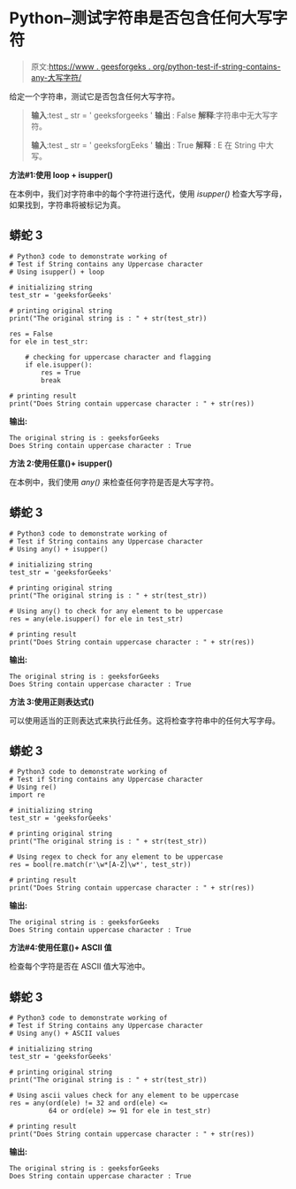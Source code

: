 # Python–测试字符串是否包含任何大写字符

> 原文:[https://www . geesforgeks . org/python-test-if-string-contains-any-大写字符/](https://www.geeksforgeeks.org/python-test-if-string-contains-any-uppercase-character/)

给定一个字符串，测试它是否包含任何大写字符。

> **输入**:test _ str = ' geeksforgeeks '
> **输出** : False
> **解释**:字符串中无大写字符。
> 
> **输入**:test _ str = ' geeksforgEeks '
> **输出** : True
> **解释** : E 在 String 中大写。

**方法#1:使用 loop + isupper()**

在本例中，我们对字符串中的每个字符进行迭代，使用 *isupper()* 检查大写字母，如果找到，字符串将被标记为真。

## 蟒蛇 3

```
# Python3 code to demonstrate working of
# Test if String contains any Uppercase character
# Using isupper() + loop

# initializing string
test_str = 'geeksforGeeks'

# printing original string
print("The original string is : " + str(test_str))

res = False
for ele in test_str:

    # checking for uppercase character and flagging
    if ele.isupper():
        res = True
        break

# printing result
print("Does String contain uppercase character : " + str(res))
```

**输出:**

```
The original string is : geeksforGeeks
Does String contain uppercase character : True

```

**方法 2:使用任意()+ isupper()**

在本例中，我们使用 *any()* 来检查任何字符是否是大写字符。

## 蟒蛇 3

```
# Python3 code to demonstrate working of
# Test if String contains any Uppercase character
# Using any() + isupper()

# initializing string
test_str = 'geeksforGeeks'

# printing original string
print("The original string is : " + str(test_str))

# Using any() to check for any element to be uppercase
res = any(ele.isupper() for ele in test_str)

# printing result
print("Does String contain uppercase character : " + str(res))
```

**输出:**

```
The original string is : geeksforGeeks
Does String contain uppercase character : True

```

**方法 3:使用正则表达式()**

可以使用适当的正则表达式来执行此任务。这将检查字符串中的任何大写字母。

## 蟒蛇 3

```
# Python3 code to demonstrate working of
# Test if String contains any Uppercase character
# Using re()
import re

# initializing string
test_str = 'geeksforGeeks'

# printing original string
print("The original string is : " + str(test_str))

# Using regex to check for any element to be uppercase
res = bool(re.match(r'\w*[A-Z]\w*', test_str))

# printing result
print("Does String contain uppercase character : " + str(res))
```

**输出:**

```
The original string is : geeksforGeeks
Does String contain uppercase character : True

```

**方法#4:使用任意()+ ASCII 值**

检查每个字符是否在 ASCII 值大写池中。

## 蟒蛇 3

```
# Python3 code to demonstrate working of
# Test if String contains any Uppercase character
# Using any() + ASCII values

# initializing string
test_str = 'geeksforGeeks'

# printing original string
print("The original string is : " + str(test_str))

# Using ascii values check for any element to be uppercase
res = any(ord(ele) != 32 and ord(ele) <=
          64 or ord(ele) >= 91 for ele in test_str)

# printing result
print("Does String contain uppercase character : " + str(res))
```

**输出:**

```
The original string is : geeksforGeeks
Does String contain uppercase character : True

```